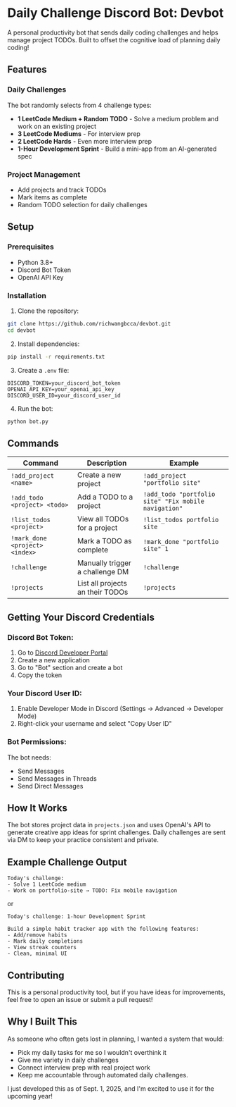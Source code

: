 # Daily Challenge Discord Bot: Devbot

A personal productivity bot that sends daily coding challenges and helps manage project TODOs. Built to offset the cognitive load of planning daily coding!

## Features

### Daily Challenges
The bot randomly selects from 4 challenge types:
- **1 LeetCode Medium + Random TODO** - Solve a medium problem and work on an existing project
- **3 LeetCode Mediums** - For interview prep
- **2 LeetCode Hards** - Even more interview prep
- **1-Hour Development Sprint** - Build a mini-app from an AI-generated spec

### Project Management
- Add projects and track TODOs
- Mark items as complete
- Random TODO selection for daily challenges

## Setup

### Prerequisites
- Python 3.8+
- Discord Bot Token
- OpenAI API Key

### Installation

1. Clone the repository:
```bash
git clone https://github.com/richwangbcca/devbot.git
cd devbot
```

2. Install dependencies:
```bash
pip install -r requirements.txt
```

3. Create a `.env` file:
```env
DISCORD_TOKEN=your_discord_bot_token
OPENAI_API_KEY=your_openai_api_key
DISCORD_USER_ID=your_discord_user_id
```

4. Run the bot:
```bash
python bot.py
```

## Commands

| Command | Description | Example |
|---------|-------------|---------|
| `!add_project <name>` | Create a new project | `!add_project "portfolio site"`|
| `!add_todo <project> <todo>` | Add a TODO to a project | `!add_todo "portfolio site" "Fix mobile navigation"` |
| `!list_todos <project>` | View all TODOs for a project | `!list_todos portfolio site` |
| `!mark_done <project> <index>` | Mark a TODO as complete | `!mark_done "portfolio site" 1` |
| `!challenge` | Manually trigger a challenge DM | `!challenge` |
| `!projects` | List all projects an their TODOs | `!projects` |

## Getting Your Discord Credentials

### Discord Bot Token:
1. Go to [Discord Developer Portal](https://discord.com/developers/applications)
2. Create a new application
3. Go to "Bot" section and create a bot
4. Copy the token

### Your Discord User ID:
1. Enable Developer Mode in Discord (Settings → Advanced → Developer Mode)
2. Right-click your username and select "Copy User ID"

### Bot Permissions:
The bot needs:
- Send Messages
- Send Messages in Threads
- Send Direct Messages

## How It Works

The bot stores project data in `projects.json` and uses OpenAI's API to generate creative app ideas for sprint challenges. Daily challenges are sent via DM to keep your practice consistent and private.

## Example Challenge Output

```
Today's challenge:
- Solve 1 LeetCode medium
- Work on portfolio-site → TODO: Fix mobile navigation
```

or

```
Today's challenge: 1-hour Development Sprint

Build a simple habit tracker app with the following features:
- Add/remove habits
- Mark daily completions
- View streak counters
- Clean, minimal UI
```

## Contributing

This is a personal productivity tool, but if you have ideas for improvements, feel free to open an issue or submit a pull request!

## Why I Built This

As someone who often gets lost in planning, I wanted a system that would:
- Pick my daily tasks for me so I wouldn't overthink it
- Give me variety in daily challenges
- Connect interview prep with real project work
- Keep me accountable through automated daily challenges.

I just developed this as of Sept. 1, 2025, and I'm excited to use it for the upcoming year!